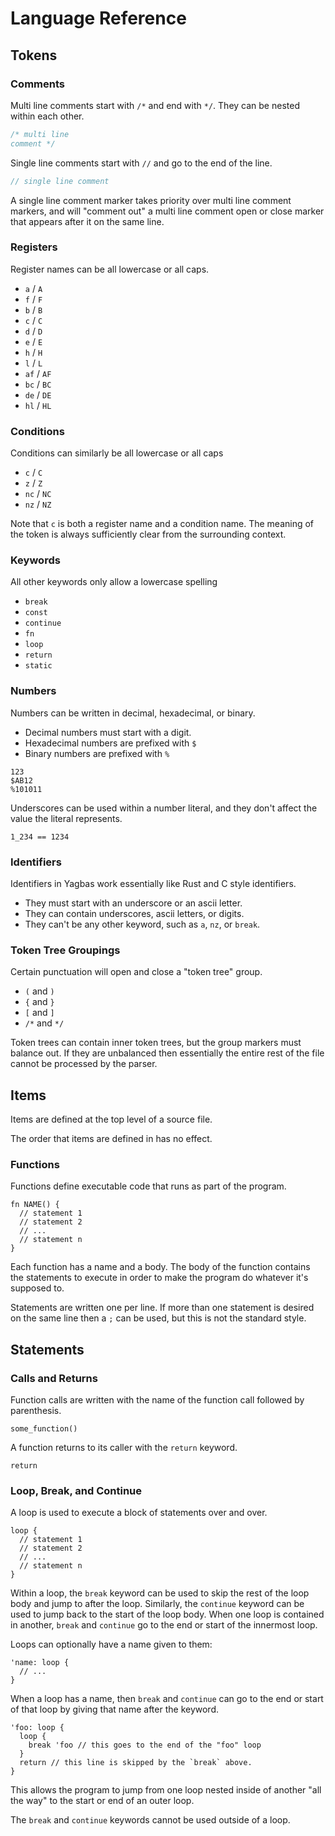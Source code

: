 # Language Reference

## Tokens

### Comments

Multi line comments start with `/*` and end with `*/`. They can be nested within each other.

```rs
/* multi line
comment */
```

Single line comments start with `//` and go to the end of the line.

```rs
// single line comment
```

A single line comment marker takes priority over multi line comment markers, and
will "comment out" a multi line comment open or close marker that appears after
it on the same line.

### Registers

Register names can be all lowercase or all caps.

* `a` / `A`
* `f` / `F`
* `b` / `B`
* `c` / `C`
* `d` / `D`
* `e` / `E`
* `h` / `H`
* `l` / `L`
* `af` / `AF`
* `bc` / `BC`
* `de` / `DE`
* `hl` / `HL`

### Conditions

Conditions can similarly be all lowercase or all caps

* `c` / `C`
* `z` / `Z`
* `nc` / `NC`
* `nz` / `NZ`

Note that `c` is both a register name and a condition name. The meaning of the
token is always sufficiently clear from the surrounding context.

### Keywords

All other keywords only allow a lowercase spelling

* `break`
* `const`
* `continue`
* `fn`
* `loop`
* `return`
* `static`

### Numbers

Numbers can be written in decimal, hexadecimal, or binary.

* Decimal numbers must start with a digit.
* Hexadecimal numbers are prefixed with `$`
* Binary numbers are prefixed with `%`

```
123
$AB12
%101011
```

Underscores can be used within a number literal, and they don't affect the value
the literal represents.

```
1_234 == 1234
```

### Identifiers

Identifiers in Yagbas work essentially like Rust and C style identifiers.

* They must start with an underscore or an ascii letter.
* They can contain underscores, ascii letters, or digits.
* They can't be any other keyword, such as `a`, `nz`, or `break`.

### Token Tree Groupings

Certain punctuation will open and close a "token tree" group.

* `(` and `)`
* `{` and `}`
* `[` and `]`
* `/*` and `*/`

Token trees can contain inner token trees, but the group markers must balance
out. If they are unbalanced then essentially the entire rest of the file cannot
be processed by the parser.

## Items

Items are defined at the top level of a source file.

The order that items are defined in has no effect.

### Functions

Functions define executable code that runs as part of the program.

```
fn NAME() {
  // statement 1
  // statement 2
  // ...
  // statement n
}
```

Each function has a name and a body. The body of the function contains the
statements to execute in order to make the program do whatever it's supposed to.

Statements are written one per line. If more than one statement is desired on
the same line then a `;` can be used, but this is not the standard style.

## Statements

### Calls and Returns

Function calls are written with the name of the function call followed by parenthesis.

```
some_function()
```

A function returns to its caller with the `return` keyword.

```
return
```

### Loop, Break, and Continue

A loop is used to execute a block of statements over and over.

```
loop {
  // statement 1
  // statement 2
  // ...
  // statement n
}
```

Within a loop, the `break` keyword can be used to skip the rest of the loop body
and jump to after the loop. Similarly, the `continue` keyword can be used to
jump back to the start of the loop body. When one loop is contained in another,
`break` and `continue` go to the end or start of the innermost loop.

Loops can optionally have a name given to them:

```
'name: loop {
  // ...
}
```

When a loop has a name, then `break` and `continue` can go to the end or start
of that loop by giving that name after the keyword.

```
'foo: loop {
  loop {
    break 'foo // this goes to the end of the "foo" loop
  }
  return // this line is skipped by the `break` above.
}
```

This allows the program to jump from one loop nested inside of another "all the
way" to the start or end of an outer loop.

The `break` and `continue` keywords cannot be used outside of a loop.
